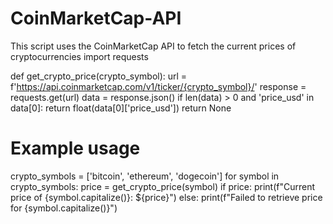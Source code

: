 # CoinMarketCap-API
This script uses the CoinMarketCap API to fetch the current prices of cryptocurrencies
import requests

def get_crypto_price(crypto_symbol):
    url = f'https://api.coinmarketcap.com/v1/ticker/{crypto_symbol}/'
    response = requests.get(url)
    data = response.json()
    if len(data) > 0 and 'price_usd' in data[0]:
        return float(data[0]['price_usd'])
    return None

# Example usage
crypto_symbols = ['bitcoin', 'ethereum', 'dogecoin']
for symbol in crypto_symbols:
    price = get_crypto_price(symbol)
    if price:
        print(f"Current price of {symbol.capitalize()}: ${price}")
    else:
        print(f"Failed to retrieve price for {symbol.capitalize()}")
